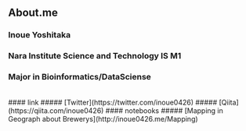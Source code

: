 ## About.me
### Inoue Yoshitaka
### Nara Institute Science and Technology IS M1
### Major in Bioinformatics/DataSciense
<br />
#### link
##### [Twitter](https://twitter.com/inoue0426)
##### [Qiita](https://qiita.com/inoue0426)
#### notebooks
##### [Mapping in Geograph about Brewerys](http://inoue0426.me/Mapping)
